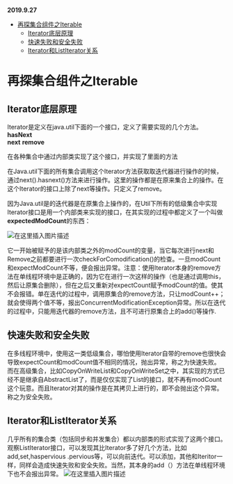 **2019.9.27**
   * [再探集合组件之Iterable](#再探集合组件之iterable)
      * [Iterator底层原理](#iterator底层原理)
      * [快速失败和安全失败](#快速失败和安全失败)
      * [Iterator和ListIterator关系](#iterator和listiterator关系)
      
# 再探集合组件之Iterable
## Iterator底层原理
Iterator是定义在java.util下面的一个接口，定义了需要实现的几个方法。
**hasNext**      
**next**
**remove**

在各种集合中通过内部类实现了这个接口，并实现了里面的方法

在Java.util下面的所有集合调用这个Iterator方法获取取迭代器进行操作的时候，
通过next().hasnext()方法来进行操作。这里的操作都是在原来集合上的操作。在这个Iterator的接口上除了next等操作。只定义了remove。

因为Java.util是的迭代器是在原集合上操作的，在Util下所有的低级集合中实现Iterator接口是用一个内部类来实现的接口，在其实现的过程中都定义了一个叫做**expectedModCount**的东西：

![在这里插入图片描述](https://img-blog.csdnimg.cn/20190927210215312.jpg?x-oss-process=image/watermark,type_ZmFuZ3poZW5naGVpdGk,shadow_10,text_aHR0cHM6Ly9ibG9nLmNzZG4ubmV0L3FxXzQwODQzNjM5,size_16,color_FFFFFF,t_70)
 
它一开始被赋予的是该内部类之外的modCount的变量，当它每次进行next和Remove之前都要进行一次checkForComodification()的检查。一旦modCount和expectModCount不等，便会报出异常。注意：使用Iterator本身的remove方法在单线程环境中是正确的，因为它在进行一次这样的操作（也是通过调用this，然后让原集合删除），但在之后又重新对expectCount赋予modCount的值。使其不会报错。单在迭代的过程中，调用原集合的remove方法，只让modCount++；就会使得两个值不等，报出ConcurrentModificationException异常。所以在迭代的过程中，只能用迭代器的remove方法，且不可进行原集合上的add()等操作.
 

## 快速失败和安全失败
在多线程环境中，使用这一类低级集合，哪怕使用Iterator自带的remove也很快会导致expectCount和modCount值不相同的情况，抛出异常，称之为快速失败。
  而在高级集合，比如CopyOnWriteList和CopyOnWriteSet之中，其实现的方式已经不是继承自AbstractList了，而是仅仅实现了List的接口，就不再有modCount这个玩意。而且Iterator对其的操作是在其拷贝上进行的，即不会抛出这个异常。称之为安全失败。

## Iterator和ListIterator关系
几乎所有的集合类（包括同步和并发集合）都以内部类的形式实现了这两个接口。观察ListIterator接口，可以发现其比Iterator多了好几个方法，比如add,set,haspervious .pervious等，可以向前迭代。可以添加，其他和Iteritor一样，同样会造成快速失败和安全失败。当然，其本身的add（）方法在单线程环境下也不会报出异常。
 ![在这里插入图片描述](https://img-blog.csdnimg.cn/20190927210236929.jpg)

